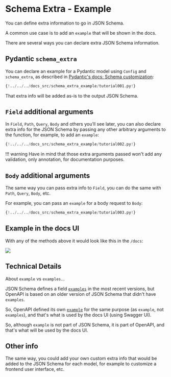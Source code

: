 # Schema Extra - Example

You can define extra information to go in JSON Schema.

A common use case is to add an `example` that will be shown in the docs.

There are several ways you can declare extra JSON Schema information.

## Pydantic `schema_extra`

You can declare an example for a Pydantic model using `Config` and `schema_extra`, as described in <a href="https://pydantic-docs.helpmanual.io/usage/schema/#schema-customization" class="external-link" target="_blank">Pydantic's docs: Schema customization</a>:

```Python hl_lines="13 14 15 16 17 18 19 20 21"
{!../../../docs_src/schema_extra_example/tutorial001.py!}
```

That extra info will be added as-is to the output JSON Schema.

## `Field` additional arguments

In `Field`, `Path`, `Query`, `Body` and others you'll see later, you can also declare extra info for the JSON Schema by passing any other arbitrary arguments to the function, for example, to add an `example`:

```Python hl_lines="2 8 9 10 11"
{!../../../docs_src/schema_extra_example/tutorial002.py!}
```

!!! warning
    Have in mind that those extra arguments passed won't add any validation, only annotation, for documentation purposes.

## `Body` additional arguments

The same way you can pass extra info to `Field`, you can do the same with `Path`, `Query`, `Body`, etc.

For example, you can pass an `example` for a body request to `Body`:

```Python hl_lines="19 20 21 22 23 24"
{!../../../docs_src/schema_extra_example/tutorial003.py!}
```

## Example in the docs UI

With any of the methods above it would look like this in the `/docs`:

<img src="/img/tutorial/body-fields/image01.png">

## Technical Details

About `example` vs `examples`...

JSON Schema defines a field <a href="https://json-schema.org/draft/2019-09/json-schema-validation.html#rfc.section.9.5" class="external-link" target="_blank">`examples`</a> in the most recent versions, but OpenAPI is based on an older version of JSON Schema that didn't have `examples`.

So, OpenAPI defined its own <a href="https://github.com/OAI/OpenAPI-Specification/blob/master/versions/3.0.3.md#fixed-fields-20" class="external-link" target="_blank">`example`</a> for the same purpose (as `example`, not `examples`), and that's what is used by the docs UI (using Swagger UI).

So, although `example` is not part of JSON Schema, it is part of OpenAPI, and that's what will be used by the docs UI.

## Other info

The same way, you could add your own custom extra info that would be added to the JSON Schema for each model, for example to customize a frontend user interface, etc.
